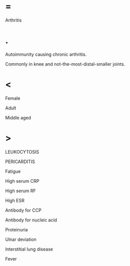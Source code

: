 # =

Arthritis

# .

Autoimmunity causing chronic arthritis.

Commonly in knee and not-the-most-distal-smaller joints.

# <

Female

Adult

Middle aged

# >

LEUKOCYTOSIS

PERICARDITIS

Fatigue

High serum CRP

High serum RF

High ESR

Antibody for CCP

Antibody for nucleic acid

Proteinuria

Ulnar deviation

Interstitial lung disease

Fever
